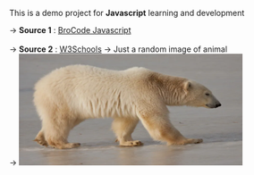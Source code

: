 This is a demo project for **Javascript** learning and development 


-> **Source 1** : <a href="https://www.youtube.com/watch?v=lfmg-EJ8gm4">BroCode Javascript</a><br><br> 
-> **Source 2** : <a href="https://www.w3schools.com/js/default.asp"> W3Schools</a>
-> Just a random image of animal <br>
-> <img src="image.jpg" alt="google.com" width="400" height="200">